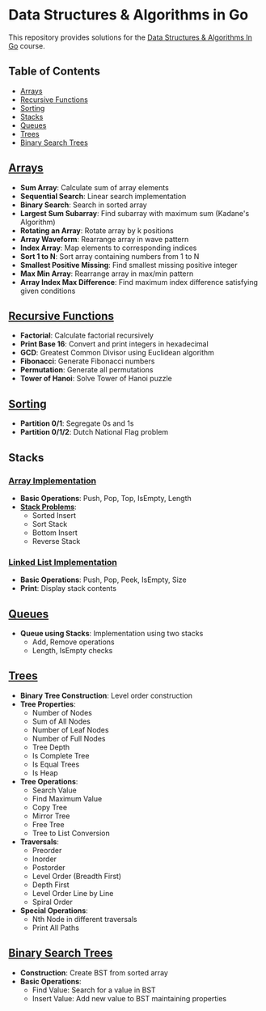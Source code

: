 # Data Structures & Algorithms in Go
This repository provides solutions for the [Data Structures & Algorithms In Go](https://www.educative.io/courses/data-structures-and-algorithms-go) course.

## Table of Contents
- [Arrays](#arrays)
- [Recursive Functions](#recursive-functions)
- [Sorting](#sorting)
- [Stacks](#stacks)
- [Queues](#queues) 
- [Trees](#trees)
- [Binary Search Trees](#binary-search-trees)


## [Arrays](./arrays.go)
- **Sum Array**: Calculate sum of array elements
- **Sequential Search**: Linear search implementation
- **Binary Search**: Search in sorted array
- **Largest Sum Subarray**: Find subarray with maximum sum (Kadane's Algorithm)
- **Rotating an Array**: Rotate array by k positions
- **Array Waveform**: Rearrange array in wave pattern
- **Index Array**: Map elements to corresponding indices
- **Sort 1 to N**: Sort array containing numbers from 1 to N
- **Smallest Positive Missing**: Find smallest missing positive integer
- **Max Min Array**: Rearrange array in max/min pattern
- **Array Index Max Difference**: Find maximum index difference satisfying given conditions

## [Recursive Functions](./recursive.go)
- **Factorial**: Calculate factorial recursively
- **Print Base 16**: Convert and print integers in hexadecimal
- **GCD**: Greatest Common Divisor using Euclidean algorithm
- **Fibonacci**: Generate Fibonacci numbers
- **Permutation**: Generate all permutations
- **Tower of Hanoi**: Solve Tower of Hanoi puzzle


## [Sorting](./sorting.go)
- **Partition 0/1**: Segregate 0s and 1s
- **Partition 0/1/2**: Dutch National Flag problem


## Stacks
### [Array Implementation](./stack_using_array.go)
- **Basic Operations**: Push, Pop, Top, IsEmpty, Length
- [**Stack Problems**](./stack_problems.go):
  - Sorted Insert
  - Sort Stack
  - Bottom Insert
  - Reverse Stack

### [Linked List Implementation](./stack_using_ll.go)
- **Basic Operations**: Push, Pop, Peek, IsEmpty, Size
- **Print**: Display stack contents

## [Queues](./queue.go)
- **Queue using Stacks**: Implementation using two stacks
  - Add, Remove operations
  - Length, IsEmpty checks
  
## [Trees](./tree.go)
- **Binary Tree Construction**: Level order construction
- **Tree Properties**:
  - Number of Nodes
  - Sum of All Nodes
  - Number of Leaf Nodes
  - Number of Full Nodes
  - Tree Depth
  - Is Complete Tree
  - Is Equal Trees
  - Is Heap
- **Tree Operations**:
  - Search Value
  - Find Maximum Value
  - Copy Tree
  - Mirror Tree
  - Free Tree
  - Tree to List Conversion
- **Traversals**:
  - Preorder
  - Inorder
  - Postorder
  - Level Order (Breadth First)
  - Depth First
  - Level Order Line by Line
  - Spiral Order
- **Special Operations**:
  - Nth Node in different traversals
  - Print All Paths
  
## [Binary Search Trees](./binary_search_trees)
- **Construction**: Create BST from sorted array
- **Basic Operations**:
  - Find Value: Search for a value in BST
  - Insert Value: Add new value to BST maintaining properties
  